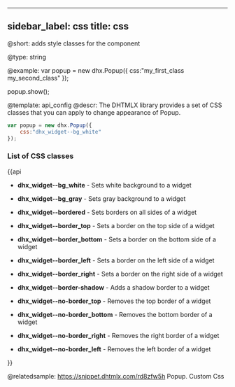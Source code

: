 
---
sidebar_label: css
title: css
---          

@short: 
adds style classes for the component




@type: string

@example: 
var popup = new dhx.Popup({
    css:"my_first_class my_second_class"
}); 

popup.show();


@template:	api_config
@descr: 
The DHTMLX library provides a set of CSS classes that you can apply to change appearance of Popup.

~~~js
var popup = new dhx.Popup({
    css:"dhx_widget--bg_white"
}); 
~~~

### List of CSS classes

{{api

- <b>dhx_widget--bg_white</b> - Sets white background to a widget

- <b>dhx_widget--bg_gray</b> - Sets gray background to a widget

- <b>dhx_widget--bordered</b> - Sets borders on all sides of a widget

- <b>dhx_widget--border_top</b> - Sets a border on the top side of a widget

- <b>dhx_widget--border_bottom</b> - Sets a border on the bottom side of a widget

- <b>dhx_widget--border_left</b> - Sets a border on the left side of a widget

- <b>dhx_widget--border_right</b> - Sets a border on the right side of a widget

- <b>dhx_widget--border-shadow</b> - Adds a shadow border to a widget

- <b>dhx_widget--no-border_top</b> - Removes the top border of a  widget

- <b>dhx_widget--no-border_bottom</b> - Removes the bottom border of a widget

- <b>dhx_widget--no-border_right</b> - Removes the right border of a widget

- <b>dhx_widget--no-border_left</b> - Removes the left border of a widget

}}

@relatedsample: https://snippet.dhtmlx.com/rd8zfw5h	Popup. Custom Css